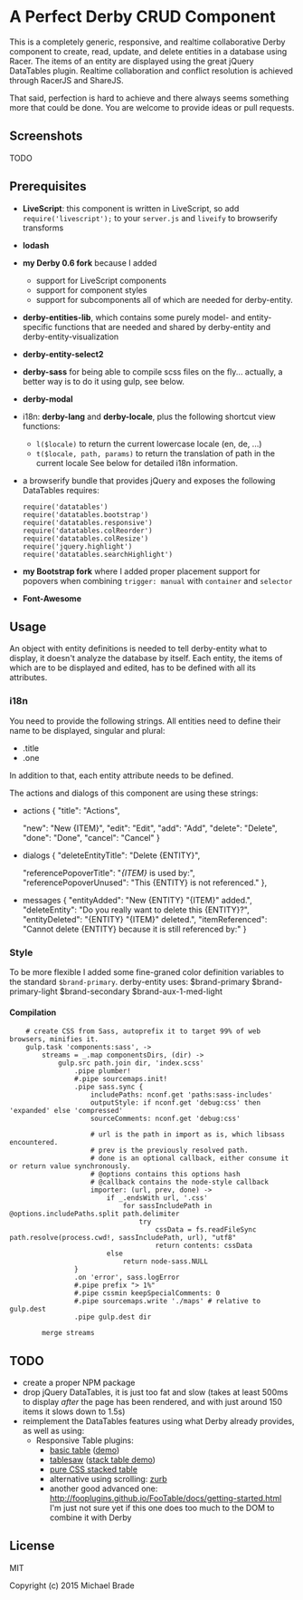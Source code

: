 # A Perfect Derby CRUD Component

This is a completely generic, responsive, and realtime collaborative Derby component to create, read, update,
and delete entities in a database using Racer. The items of an entity are displayed using
the great jQuery DataTables plugin. Realtime collaboration and conflict resolution is achieved
through RacerJS and ShareJS.

That said, perfection is hard to achieve and there always seems something more that could be done. You are welcome
to provide ideas or pull requests.


## Screenshots

TODO


## Prerequisites

* **LiveScript**: this component is written in LiveScript, so add `require('livescript');` to your `server.js` and `liveify`
  to browserify transforms
* **lodash**
* **my Derby 0.6 fork** because I added
    - support for LiveScript components
    - support for component styles
    - support for subcomponents
  all of which are needed for derby-entity.
* **derby-entities-lib**, which contains some purely model- and entity-specific functions that are needed and shared by
  derby-entity and derby-entity-visualization
* **derby-entity-select2**
* **derby-sass** for being able to compile scss files on the fly... actually, a better way is to do it using gulp, see below.
* **derby-modal**
* i18n: **derby-lang** and **derby-locale**, plus the following shortcut view functions:
    - `l($locale)` to return the current lowercase locale (en, de, ...)
    - `t($locale, path, params)` to return the translation of path in the current locale
  See below for detailed i18n information.
* a browserify bundle that provides jQuery and exposes the following DataTables requires:

      require('datatables')
      require('datatables.bootstrap')
      require('datatables.responsive')
      require('datatables.colReorder')
      require('datatables.colResize')
      require('jquery.highlight')
      require('datatables.searchHighlight')

* **my Bootstrap fork** where I added proper placement support for popovers when combining `trigger: manual` with
`container` and `selector`
* **Font-Awesome**


## Usage

An object with entity definitions is needed to tell derby-entity what to display, it doesn't analyze the database by
itself. Each entity, the items of which are to be displayed and edited, has to be defined with all its attributes.


### i18n

You need to provide the following strings. All entities need to define their name to be displayed, singular and plural:

* <entity>.title
* <entity>.one

In addition to that, each entity attribute needs to be defined.

The actions and dialogs of this component are using these strings:

* actions
{
    "title": "Actions",

    "new": "New {ITEM}",
    "edit": "Edit",
    "add": "Add",
    "delete": "Delete",
    "done": "Done",
    "cancel": "Cancel"
}

* dialogs
{
    "deleteEntityTitle": "Delete {ENTITY}",

    "referencePopoverTitle": "<em>{ITEM}</em> is used by:",
    "referencePopoverUnused": "This {ENTITY} is not referenced."
},

* messages
{
    "entityAdded": "New {ENTITY} \"{ITEM}\" added.",
    "deleteEntity": "Do you really want to delete this {ENTITY}?",
    "entityDeleted": "{ENTITY} \"{ITEM}\" deleted.",
    "itemReferenced": "Cannot delete {ENTITY} because it is still referenced by:"
}


### Style

To be more flexible I added some fine-graned color definition variables to the standard `$brand-primary`. derby-entity
uses:
    $brand-primary
    $brand-primary-light
    $brand-secondary
    $brand-aux-1-med-light


#### Compilation

```ls
    # create CSS from Sass, autoprefix it to target 99% of web browsers, minifies it.
    gulp.task 'components:sass', ->
        streams = _.map componentsDirs, (dir) ->
            gulp.src path.join dir, 'index.scss'
                .pipe plumber!
                #.pipe sourcemaps.init!
                .pipe sass.sync {
                    includePaths: nconf.get 'paths:sass-includes'
                    outputStyle: if nconf.get 'debug:css' then 'expanded' else 'compressed'
                    sourceComments: nconf.get 'debug:css'

                    # url is the path in import as is, which libsass encountered.
                    # prev is the previously resolved path.
                    # done is an optional callback, either consume it or return value synchronously.
                    # @options contains this options hash
                    # @callback contains the node-style callback
                    importer: (url, prev, done) ->
                        if _.endsWith url, '.css'
                            for sassIncludePath in @options.includePaths.split path.delimiter
                                try
                                    cssData = fs.readFileSync path.resolve(process.cwd!, sassIncludePath, url), "utf8"
                                    return contents: cssData
                        else
                            return node-sass.NULL
                }
                .on 'error', sass.logError
                #.pipe prefix "> 1%"
                #.pipe cssmin keepSpecialComments: 0
                #.pipe sourcemaps.write './maps' # relative to gulp.dest
                .pipe gulp.dest dir

        merge streams
```



## TODO

* create a proper NPM package
* drop jQuery DataTables, it is just too fat and slow (takes at least 500ms to display *after* the page
    has been rendered, and with just around 150 items it slows down to 1.5s)
* reimplement the DataTables features using what Derby already provides, as well as using:
    - Responsive Table plugins:
        * [basic table](https://github.com/jerrylow/basictable) ([demo](http://www.jerrylow.com/basictable/demo/))
        * [tablesaw](https://github.com/filamentgroup/tablesaw) ([stack table demo](http://filamentgroup.github.io/tablesaw/demo/stackonly.html))
        * [pure CSS stacked table](https://css-tricks.com/examples/ResponsiveTables/responsive.php)
        * alternative using scrolling: [zurb](http://zurb.com/playground/responsive-tables)
        * another good advanced one: http://fooplugins.github.io/FooTable/docs/getting-started.html
          I'm just not sure yet if this one does too much to the DOM to combine it with Derby


## License

MIT

Copyright (c) 2015 Michael Brade
